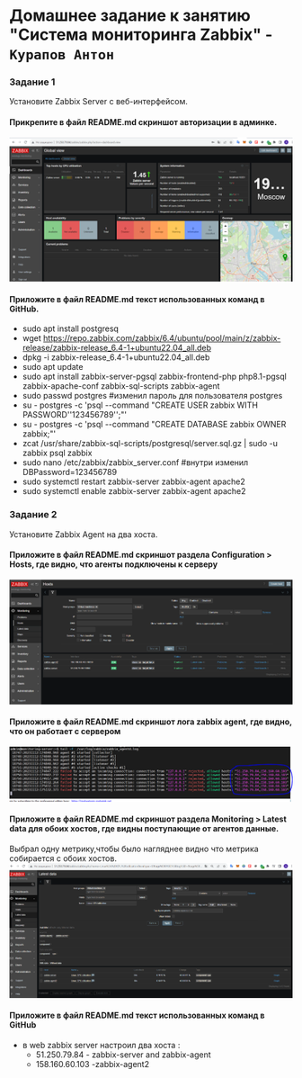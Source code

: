 # Домашнее задание к занятию "Система мониторинга Zabbix" - `Курапов Антон`


### Задание 1
Установите Zabbix Server с веб-интерфейсом.

#### Прикрепите в файл README.md скриншот авторизации в админке.
![alt text](https://github.com/AntonKurapov66/zabbix-hw/blob/main/img/1.PNG)
#### Приложите в файл README.md текст использованных команд в GitHub.
* sudo apt install postgresq  
* wget https://repo.zabbix.com/zabbix/6.4/ubuntu/pool/main/z/zabbix-release/zabbix-release_6.4-1+ubuntu22.04_all.deb  
* dpkg -i zabbix-release_6.4-1+ubuntu22.04_all.deb  
* sudo apt update  
* sudo apt install zabbix-server-pgsql zabbix-frontend-php php8.1-pgsql zabbix-apache-conf zabbix-sql-scripts zabbix-agent  
* sudo passwd postgres #изменил пароль для пользователя postgres  
* su - postgres -c 'psql --command "CREATE USER zabbix WITH PASSWORD'\'123456789\'';"'  
* su - postgres -c 'psql --command "CREATE DATABASE zabbix OWNER zabbix;"'  
* zcat /usr/share/zabbix-sql-scripts/postgresql/server.sql.gz | sudo -u zabbix psql zabbix  
* sudo nano /etc/zabbix/zabbix_server.conf #внутри изменил DBPassword=123456789  
* sudo systemctl restart zabbix-server zabbix-agent apache2  
* sudo systemctl enable zabbix-server zabbix-agent apache2  

### Задание 2
Установите Zabbix Agent на два хоста.

#### Приложите в файл README.md скриншот раздела Configuration > Hosts, где видно, что агенты подключены к серверу
![alt text](https://github.com/AntonKurapov66/zabbix-hw/blob/main/img/2.PNG)
#### Приложите в файл README.md скриншот лога zabbix agent, где видно, что он работает с сервером
![alt text](https://github.com/AntonKurapov66/zabbix-hw/blob/main/img/3.PNG)
#### Приложите в файл README.md скриншот раздела Monitoring > Latest data для обоих хостов, где видны поступающие от агентов данные.
Выбрал одну метрику,чтобы было нагляднее видно что метрика собирается с обоих хостов.
![alt text](https://github.com/AntonKurapov66/zabbix-hw/blob/main/img/4.PNG)
#### Приложите в файл README.md текст использованных команд в GitHub
* в web zabbix server настроил два хоста :  
  * 51.250.79.84 - zabbix-server and zabbix-agent  
  * 158.160.60.103 -zabbix-agent2  

